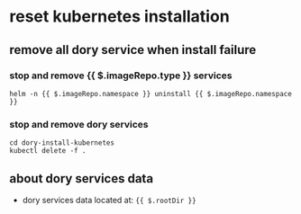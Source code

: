# reset kubernetes installation

## remove all dory service when install failure

### stop and remove {{ $.imageRepo.type }} services

```shell script
helm -n {{ $.imageRepo.namespace }} uninstall {{ $.imageRepo.namespace }}
```

### stop and remove dory services

```shell script
cd dory-install-kubernetes
kubectl delete -f .
```

## about dory services data

- dory services data located at: `{{ $.rootDir }}`
